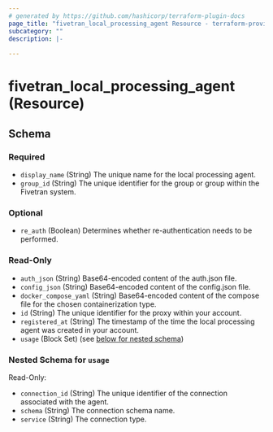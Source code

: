 ```yaml
---
# generated by https://github.com/hashicorp/terraform-plugin-docs
page_title: "fivetran_local_processing_agent Resource - terraform-provider-fivetran"
subcategory: ""
description: |-
  
---
```


# fivetran_local_processing_agent (Resource)





<!-- schema generated by tfplugindocs -->
## Schema

### Required

- `display_name` (String) The unique name for the local processing agent.
- `group_id` (String) The unique identifier for the group or group within the Fivetran system.

### Optional

- `re_auth` (Boolean) Determines whether re-authentication needs to be performed.

### Read-Only

- `auth_json` (String) Base64-encoded content of the auth.json file.
- `config_json` (String) Base64-encoded content of the config.json file.
- `docker_compose_yaml` (String) Base64-encoded content of the compose file for the chosen containerization type.
- `id` (String) The unique identifier for the proxy within your account.
- `registered_at` (String) The timestamp of the time the local processing agent was created in your account.
- `usage` (Block Set) (see [below for nested schema](#nestedblock--usage))

<a id="nestedblock--usage"></a>
### Nested Schema for `usage`

Read-Only:

- `connection_id` (String) The unique identifier of the connection associated with the agent.
- `schema` (String) The connection schema name.
- `service` (String) The connection type.

